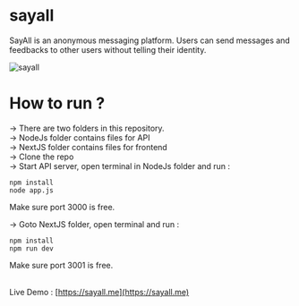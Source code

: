 # sayall
SayAll is an anonymous messaging platform. Users can send messages and feedbacks to other users without telling their identity.

![sayall](https://i.imgur.com/d4wdSbv.png)

# How to run ?

-> There are two folders in this repository.<br />
-> NodeJs folder contains files for API<br />
-> NextJS folder contains files for frontend<br />
-> Clone the repo<br />
-> Start API server, open terminal in NodeJs folder and run :<br />

```console
npm install
node app.js
```
Make sure port 3000 is free.<br />

-> Goto NextJS folder, open terminal and run :<br />

```console
npm install
npm run dev
```
Make sure port 3001 is free.<br /><br />

Live Demo : [https://sayall.me](https://sayall.me)
